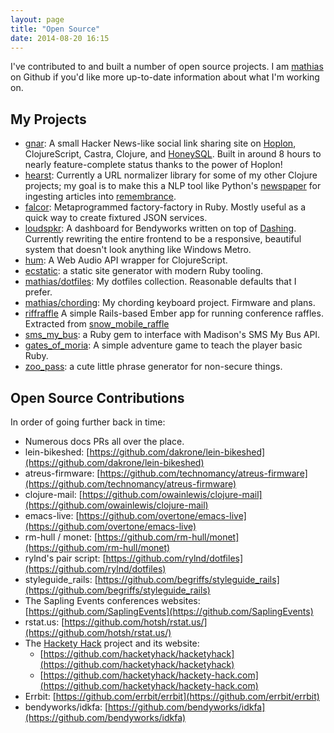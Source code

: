 ```yaml
---
layout: page
title: "Open Source"
date: 2014-08-20 16:15
---
```


I've contributed to and built a number of open source projects. I am [mathias](https://github.com/mathias) on Github if you'd like more up-to-date information about what I'm working on.

## My Projects

* [gnar](https://github.com/mathias/gnar): A small Hacker News-like social link sharing site on [Hoplon](http://hoplon.io), ClojureScript, Castra, Clojure, and [HoneySQL](https://github.com/jkk/honeysql). Built in around 8 hours to nearly feature-complete status thanks to the power of Hoplon!
* [hearst](https://github.com/mathias/hearst): Currently a URL normalizer library for some of my other Clojure projects; my goal is to make this a NLP tool like Python's [newspaper](https://github.com/codelucas/newspaper) for ingesting articles into [remembrance](https://github.com/mathias/remembrance).
* [falcor](https://github.com/mathias/falcor): Metaprogrammed factory-factory in Ruby. Mostly useful as a quick way to create fixtured JSON services.
* [loudspkr](https://github.com/mathias/loudspkr): A dashboard for Bendyworks written on top of [Dashing](https://github.com/Shopify/dashing). Currently rewriting the entire frontend to be a responsive, beautiful system that doesn't look anything like Windows Metro.
* [hum](https://github.com/mathias/hum): A Web Audio API wrapper for ClojureScript.
* [ecstatic](https://github.com/mathias/ecstatic): a static site generator with modern Ruby tooling.
* [mathias/dotfiles](https://github.com/mathias/dotfiles): My dotfiles collection. Reasonable defaults that I prefer.
* [mathias/chording](https://github.com/mathias/chording): My chording keyboard project. Firmware and plans.
* [riffraffle](https://github.com/mathias/riffraffle) A simple Rails-based Ember app for running conference raffles. Extracted from [snow_mobile_raffle](https://github.com/mathias/snow_mobile_raffle)
* [sms_my_bus](https://github.com/mathias/sms_my_bus): a Ruby gem to interface with Madison's SMS My Bus API.
* [gates_of_moria](https://github.com/mathias/gates_of_moria): A simple adventure game to teach the player basic Ruby.
* [zoo_pass](https://github.com/mathias/zoo_pass): a cute little phrase generator for non-secure things.

## Open Source Contributions

In order of going further back in time:

* Numerous docs PRs all over the place.
* lein-bikeshed: [https://github.com/dakrone/lein-bikeshed](https://github.com/dakrone/lein-bikeshed)
* atreus-firmware: [https://github.com/technomancy/atreus-firmware](https://github.com/technomancy/atreus-firmware)
* clojure-mail: [https://github.com/owainlewis/clojure-mail](https://github.com/owainlewis/clojure-mail)
* emacs-live: [https://github.com/overtone/emacs-live](https://github.com/overtone/emacs-live)
* rm-hull / monet: [https://github.com/rm-hull/monet](https://github.com/rm-hull/monet)
* rylnd's pair script: [https://github.com/rylnd/dotfiles](https://github.com/rylnd/dotfiles)
* styleguide_rails: [https://github.com/begriffs/styleguide_rails](https://github.com/begriffs/styleguide_rails)
* The Sapling Events conferences websites: [https://github.com/SaplingEvents](https://github.com/SaplingEvents)
* rstat.us: [https://github.com/hotsh/rstat.us/](https://github.com/hotsh/rstat.us/)
* The [Hackety Hack](http://hackety.com) project and its website:
  * [https://github.com/hacketyhack/hacketyhack](https://github.com/hacketyhack/hacketyhack)
  * [https://github.com/hacketyhack/hackety-hack.com](https://github.com/hacketyhack/hackety-hack.com)
* Errbit: [https://github.com/errbit/errbit](https://github.com/errbit/errbit)
* bendyworks/idkfa: [https://github.com/bendyworks/idkfa](https://github.com/bendyworks/idkfa)
